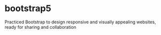 # bootstrap5
Practiced Bootstrap to design responsive and visually appealing websites, ready for sharing and collaboration
